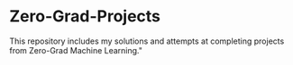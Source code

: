 # Zero-Grad-Projects
This repository includes my solutions and attempts at completing projects from Zero-Grad Machine Learning."

